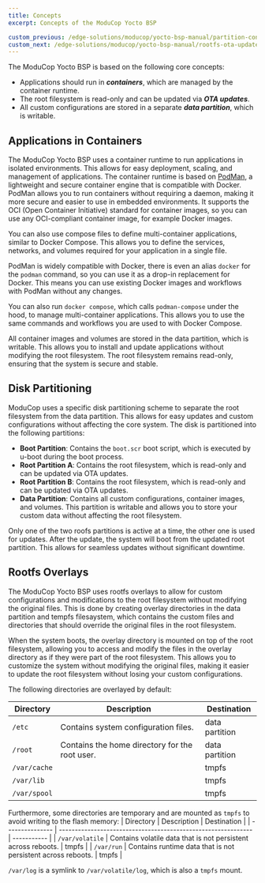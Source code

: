 ```yaml
---
title: Concepts
excerpt: Concepts of the ModuCop Yocto BSP

custom_previous: /edge-solutions/moducop/yocto-bsp-manual/partition-concept/
custom_next: /edge-solutions/moducop/yocto-bsp-manual/rootfs-ota-update/
---
```


The ModuCop Yocto BSP is based on the following core concepts:

* Applications should run in ***containers***, which are managed by the container runtime.
* The root filesystem is read-only and can be updated via ***OTA updates***.
* All custom configurations are stored in a separate ***data partition***, which is writable.

## Applications in Containers

The ModuCop Yocto BSP uses a container runtime to run applications in isolated environments. This allows for easy deployment, scaling, and management of applications. The container runtime is based on [PodMan](https://podman.io/),
a lightweight and secure container engine that is compatible with Docker. PodMan allows you to run containers without requiring a daemon, making it more secure and easier to use in embedded environments. It supports the OCI (Open Container Initiative) standard for container images, so you can use any OCI-compliant container image, for example Docker images.

You can also use compose files to define multi-container applications, similar to Docker Compose. This allows you to define the services, networks, and volumes required for your application in a single file.

PodMan is widely compatible with Docker, there is even an alias `docker` for the `podman` command, so you can use it as a drop-in replacement for Docker. This means you can use existing Docker images and workflows with PodMan without any changes.

You can also run `docker compose`, which calls `podman-compose` under the hood, to manage multi-container applications. This allows you to use the same commands and workflows you are used to with Docker Compose.

All container images and volumes are stored in the data partition, which is writable. This allows you to install and update applications without modifying the root filesystem. The root filesystem remains read-only, ensuring that the system is secure and stable.

## Disk Partitioning

ModuCop uses a specific disk partitioning scheme to separate the root filesystem from the data partition. This allows for easy updates and custom configurations without affecting the core system.
The disk is partitioned into the following partitions:

* **Boot Partition**: Contains the `boot.scr` boot script, which is executed by u-boot during the boot process.
* **Root Partition A**: Contains the root filesystem, which is read-only and can be updated via OTA updates.
* **Root Partition B**: Contains the root filesystem, which is read-only and can be updated via OTA updates.
* **Data Partition**: Contains all custom configurations, container images, and volumes. This partition is writable and allows you to store your custom data without affecting the root filesystem.

Only one of the two roofs partitions is active at a time, the other one is used for updates. After the update, the system will boot from the updated root partition. This allows for seamless updates without significant downtime.

## Rootfs Overlays

The ModuCop Yocto BSP uses rootfs overlays to allow for custom configurations and modifications to the root filesystem without modifying the original files. This is done by creating overlay directories in the data partition and tempfs filesaystem, which contains the custom files and directories that should override the original files in the root filesystem.

When the system boots, the overlay directory is mounted on top of the root filesystem, allowing you to access and modify the files in the overlay directory as if they were part of the root filesystem. This allows you to customize the system without modifying the original files, making it easier to update the root filesystem without losing your custom configurations.

The following directories are overlayed by default:

| Directory    | Description                                    | Destination    |
| ------------ | ---------------------------------------------- | -------------- |
| `/etc`       | Contains system configuration files.           | data partition |
| `/root`      | Contains the home directory for the root user. | data partition |
| `/var/cache` |                                                | tmpfs         |
| `/var/lib`   |                                                | tmpfs         |
| `/var/spool` |                                                | tmpfs         |

Furthermore, some directories are temporary and are mounted as `tmpfs` to avoid writing to the flash memory:
| Directory       | Description                                                   | Destination |
| --------------- | ------------------------------------------------------------- | ----------- |
| `/var/volatile` | Contains volatile data that is not persistent across reboots. | tmpfs       |
| `/var/run`      | Contains runtime data that is not persistent across reboots.  | tmpfs       |

`/var/log` is a symlink to `/var/volatile/log`, which is also a `tmpfs` mount.
